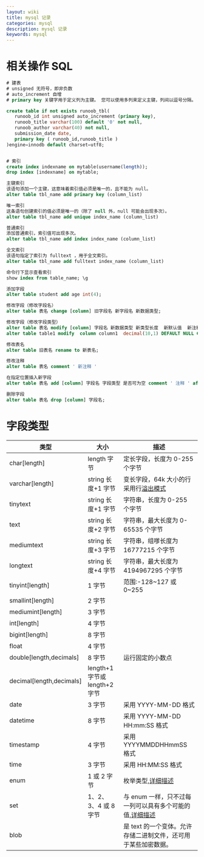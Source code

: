 ```yaml
---
layout: wiki
title: mysql 记录
categories: mysql
description: mysql 记录
keywords: mysql
---
```


# 相关操作 SQL
``` sql
# 建表
# unsigned 无符号，即非负数
# auto_increment 自增
# primary key 关键字用于定义列为主键。 您可以使用多列来定义主键，列间以逗号分隔。

create table if not exists runoob_tbl(
   runoob_id int unsigned auto_increment (primary key),
   runoob_title varchar(100) default '0' not null,
   runoob_author varchar(40) not null,
   submission_date date,
   primary key ( runoob_id,runoob_title )
)engine=innodb default charset=utf8;


# 索引
create index indexname on mytable(username(length));
drop index [indexname] on mytable; 

主键索引
该语句添加一个主键，这意味着索引值必须是唯一的，且不能为 null。
alter table tbl_name add primary key (column_list)

唯一索引
这条语句创建索引的值必须是唯一的（除了 null 外，null 可能会出现多次）。
alter table tbl_name add unique index_name (column_list)

普通索引
添加普通索引，索引值可出现多次。
alter table tbl_name add index index_name (column_list)

全文索引
该语句指定了索引为 fulltext ，用于全文索引。
alter table tbl_name add fulltext index_name (column_list)

命令行下显示查看索引
show index from table_name; \g

添加字段
alter table student add age int(4);

修改字段（修改字段名）
alter table 表名 change [column] 旧字段名 新字段名 新数据类型;

修改字段（修改字段类型）
alter table 表名 modify [column] 字段名 新数据类型 新类型长度  新默认值  新注释;
alter table table1 modify  column column1  decimal(10,1) DEFAULT NULL COMMENT ' 注释 ';

修改表名
alter table 旧表名 rename to 新表名;

修改注释
alter table 表名 comment ' 新注释 '

在指定位置插入新字段
alter table 表名 add [column] 字段名 字段类型 是否可为空 comment ' 注释 ' after 指定某字段;

删除字段
alter table 表名 drop [column] 字段名;
```

# 字段类型

|   类型    |   大小    |   描述    |
|   ----    |   ----    |   ----    |
|char[length]   |   length 字节  |   定长字段，长度为 0-255 个字节 |
|varchar[length] |   string 长度+1 字节   |   变长字段，64k 大小的行采用行[溢出模式](https://blog.csdn.net/weixin_42469000/article/details/113199404)  |
|tinytext   |   string 长度+1 字节    |   字符串，长度为 0-255 个字节   |
|text   |   string 长度+2 字节    |   字符串，最大长度为 0-65535 个字节 |
|mediumtext |   string 长度+3 字节    |   字符串，组嗲长度为 16777215 个字节    |
|longtext   |    string 长度+4 字节   |    字符串，最大长度为 4194967295 个字节  |
|tinyint[length]   |    1 字节   |    范围:-128~127 或 0~255    |
|smallint[length]   |    2 字节   |       |
|mediumint[length]   |    3 字节   |       |
|int[length]   |    4 字节   |       |
|bigint[length]   |    8 字节   |       |
|float   |    4 字节   |       |
|double[length,decimals]   |    8 字节   |    运行固定的小数点    |
|decimal[length,decimals]   |    length+1 字节或 length+2 字节   |       |
|date   |    3 字节   |    采用 YYYY-MM-DD 格式  |
|datetime   |    8 字节   |    采用 YYYY-MM-DD HH:mm:SS 格式 |
|timestamp   |    4 字节   |    采用 YYYYMMDDHHmmSS 格式  |
|time   |    3 字节   |    采用 HH:MM:SS 格式    |
|enum   |    1 或 2 字节   |    枚举类型,[详细描述](https://blog.csdn.net/u011442682/article/details/79078199)    |
|set   |    1、2、3、4 或 8 字节   |    与 enum 一样，只不过每一列可以具有多个可能的值,[详细描述](https://www.cnblogs.com/wtsgtc/p/10387007.html)    |
|blob   |       |    是 text 的一个变体。允许存储二进制文件，还可用于某些加密数据。    |